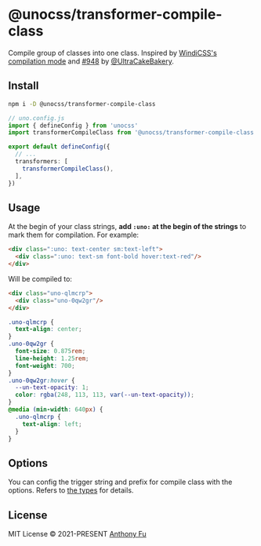 # @unocss/transformer-compile-class

<!-- @unocss-ignore -->

Compile group of classes into one class. Inspired by [WindiCSS's compilation mode](https://windicss.org/posts/modes.html#compilation-mode) and [#948](https://github.com/unocss/unocss/issues/948) by [@UltraCakeBakery](https://github.com/UltraCakeBakery).

## Install

```bash
npm i -D @unocss/transformer-compile-class
```

```ts
// uno.config.js
import { defineConfig } from 'unocss'
import transformerCompileClass from '@unocss/transformer-compile-class'

export default defineConfig({
  // ...
  transformers: [
    transformerCompileClass(),
  ],
})
```

## Usage

At the begin of your class strings, **add `:uno:` at the begin of the strings** to mark them for compilation. For example:

```html
<div class=":uno: text-center sm:text-left">
  <div class=":uno: text-sm font-bold hover:text-red"/>
</div>
```

Will be compiled to:

```html
<div class="uno-qlmcrp">
  <div class="uno-0qw2gr"/>
</div>
```

```css
.uno-qlmcrp {
  text-align: center;
}
.uno-0qw2gr {
  font-size: 0.875rem;
  line-height: 1.25rem;
  font-weight: 700;
}
.uno-0qw2gr:hover {
  --un-text-opacity: 1;
  color: rgba(248, 113, 113, var(--un-text-opacity));
}
@media (min-width: 640px) {
  .uno-qlmcrp {
    text-align: left;
  }
}
```

## Options

You can config the trigger string and prefix for compile class with the options. Refers to [the types](https://github.com/antfu/unocss/blob/main/packages/transformer-compile-class/src/index.ts#L4) for details.

## License

MIT License &copy; 2021-PRESENT [Anthony Fu](https://github.com/antfu)
